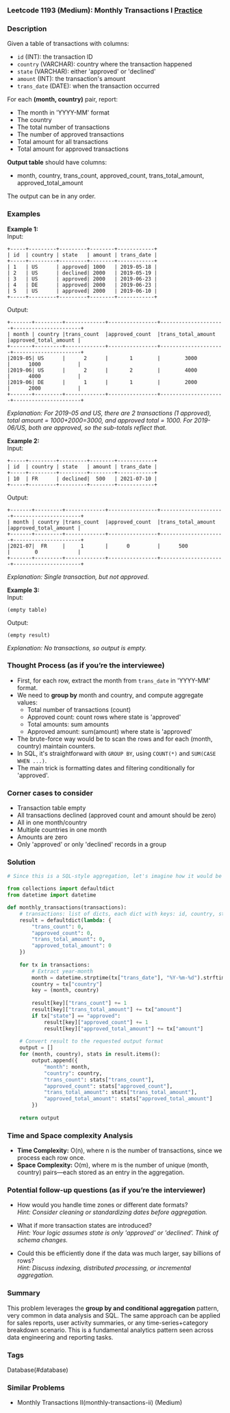 ### Leetcode 1193 (Medium): Monthly Transactions I [Practice](https://leetcode.com/problems/monthly-transactions-i)

### Description  
Given a table of transactions with columns:  
- `id` (INT): the transaction ID  
- `country` (VARCHAR): country where the transaction happened  
- `state` (VARCHAR): either 'approved' or 'declined'  
- `amount` (INT): the transaction's amount  
- `trans_date` (DATE): when the transaction occurred  

For each **(month, country)** pair, report:  
- The month in 'YYYY-MM' format  
- The country  
- The total number of transactions  
- The number of approved transactions  
- Total amount for all transactions  
- Total amount for approved transactions  

**Output table** should have columns:  
- month, country, trans_count, approved_count, trans_total_amount, approved_total_amount  

The output can be in any order.

### Examples  

**Example 1:**  
Input:  
```
+-----+---------+---------+--------+------------+
| id  | country | state   | amount | trans_date |
+-----+---------+---------+--------+------------+
| 1   | US      | approved| 1000   | 2019-05-18 |
| 2   | US      | declined| 2000   | 2019-05-19 |
| 3   | US      | approved| 2000   | 2019-06-23 |
| 4   | DE      | approved| 2000   | 2019-06-23 |
| 5   | US      | approved| 2000   | 2019-06-10 |
+-----+---------+---------+--------+------------+
```
Output:  
```
+-------+---------+-------------+----------------+---------------------+----------------------+
| month | country |trans_count  |approved_count  |trans_total_amount   |approved_total_amount |
+-------+---------+-------------+----------------+---------------------+----------------------+
|2019-05| US      |      2      |       1        |        3000         |      1000            |
|2019-06| US      |      2      |       2        |        4000         |      4000            |
|2019-06| DE      |      1      |       1        |        2000         |      2000            |
+-------+---------+-------------+----------------+---------------------+----------------------+
```
*Explanation: For 2019-05 and US, there are 2 transactions (1 approved), total amount = 1000+2000=3000, and approved total = 1000. For 2019-06/US, both are approved, so the sub-totals reflect that.*

**Example 2:**  
Input:  
```
+-----+---------+---------+--------+------------+
| id  | country | state   | amount | trans_date |
+-----+---------+---------+--------+------------+
| 10  | FR      | declined|  500   | 2021-07-10 |
+-----+---------+---------+--------+------------+
```
Output:  
```
+-------+---------+-------------+----------------+---------------------+----------------------+
| month | country |trans_count  |approved_count  |trans_total_amount   |approved_total_amount |
+-------+---------+-------------+----------------+---------------------+----------------------+
|2021-07|  FR     |     1       |      0         |      500            |        0             |
+-------+---------+-------------+----------------+---------------------+----------------------+
```
*Explanation: Single transaction, but not approved.*

**Example 3:**  
Input:  
```
(empty table)
```
Output:  
```
(empty result)
```
*Explanation: No transactions, so output is empty.*

### Thought Process (as if you’re the interviewee)  
- First, for each row, extract the month from `trans_date` in 'YYYY-MM' format.  
- We need to **group by** month and country, and compute aggregate values:
  - Total number of transactions (count)
  - Approved count: count rows where state is 'approved'
  - Total amounts: sum amounts
  - Approved amount: sum(amount) where state is 'approved'
- The brute-force way would be to scan the rows and for each (month, country) maintain counters.
- In SQL, it's straightforward with `GROUP BY`, using `COUNT(*)` and `SUM(CASE WHEN ...)`.
- The main trick is formatting dates and filtering conditionally for 'approved'.

### Corner cases to consider  
- Transaction table empty  
- All transactions declined (approved count and amount should be zero)  
- All in one month/country  
- Multiple countries in one month  
- Amounts are zero  
- Only 'approved' or only 'declined' records in a group

### Solution

```python
# Since this is a SQL-style aggregation, let's imagine how it would be done in Python:

from collections import defaultdict
from datetime import datetime

def monthly_transactions(transactions):
    # transactions: list of dicts, each dict with keys: id, country, state, amount, trans_date
    result = defaultdict(lambda: {
        "trans_count": 0,
        "approved_count": 0,
        "trans_total_amount": 0,
        "approved_total_amount": 0
    })
    
    for tx in transactions:
        # Extract year-month
        month = datetime.strptime(tx["trans_date"], "%Y-%m-%d").strftime("%Y-%m")
        country = tx["country"]
        key = (month, country)
        
        result[key]["trans_count"] += 1
        result[key]["trans_total_amount"] += tx["amount"]
        if tx["state"] == "approved":
            result[key]["approved_count"] += 1
            result[key]["approved_total_amount"] += tx["amount"]
    
    # Convert result to the requested output format
    output = []
    for (month, country), stats in result.items():
        output.append({
            "month": month,
            "country": country,
            "trans_count": stats["trans_count"],
            "approved_count": stats["approved_count"],
            "trans_total_amount": stats["trans_total_amount"],
            "approved_total_amount": stats["approved_total_amount"]
        })
    
    return output
```

### Time and Space complexity Analysis  

- **Time Complexity:** O(n), where n is the number of transactions, since we process each row once.
- **Space Complexity:** O(m), where m is the number of unique (month, country) pairs—each stored as an entry in the aggregation.

### Potential follow-up questions (as if you’re the interviewer)  

- How would you handle time zones or different date formats?  
  *Hint: Consider cleaning or standardizing dates before aggregation.*

- What if more transaction states are introduced?  
  *Hint: Your logic assumes state is only 'approved' or 'declined'. Think of schema changes.*

- Could this be efficiently done if the data was much larger, say billions of rows?  
  *Hint: Discuss indexing, distributed processing, or incremental aggregation.*

### Summary
This problem leverages the **group by and conditional aggregation** pattern, very common in data analysis and SQL. The same approach can be applied for sales reports, user activity summaries, or any time-series+category breakdown scenario. This is a fundamental analytics pattern seen across data engineering and reporting tasks.

### Tags
Database(#database)

### Similar Problems
- Monthly Transactions II(monthly-transactions-ii) (Medium)